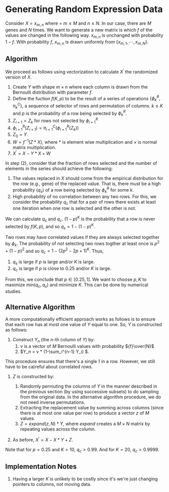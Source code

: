 # Generating Random Expression Data
Consider  $X = {x_{m,n} }$ where = $m \leq M$ and $n \leq N$. In our case, there are $M$ genes and $N$ times. We want to generate a new matrix is which $f$ of the values are changed in the following way. $x_{m,n}$ is unchanged with probability $1-f$. With probability $f$, $x_{m,n}$ is drawn uniformly from $\{x_{m,1}, \cdots, x_{m,N}\}$.

## Algorithm

We proceed as follows using vectorization to calculate $X^{\prime}$ the randomized version of $X$.

1. Create $Y$ with shape $m \times n$ where each column is drawn from the Bernoulli distribution with parameter $f$.
1. Define the fuction $f(K,p)$ to be the result of a series of operations $\{\phi^R_k, \pi^C_k\}$, a sequence of selector of rows and permutation of columns. $k \leq K$ and $p$ is the probability of a row being selected by $\phi^R_k$.
  1. $Z_{i+1} = Z_k$ for rows not selected by $\phi^R_{i+1}$
  1. $\phi^R_{i+1}(Z_{i+1}) = \pi^C_{i+1}(\phi^R_{i+1}(Z_k))$ 
  1. $Z_0 = Y$.
1. $W = f^{-1}(Z*X)$, where * is element wise multiplication and $\times$ is normal matrix multiplication.
1. $X^{\prime} = X - Y*X + W$

In step (2), consider that the fraction of rows selected and the number of elements in the series should achieve the following:

1. The values replaced in $X$ should come from the empirical distribution for the row (e.g., gene) of the replaced value. That is, there must be a high probability ($q_s$) of a row being selected by $\phi^R_k$ for some $k$.
2. High probability of no correlation between any two rows. For this, we consider the probability $q_c$ that for a pair of rows there exists at least one iteration when one row is selected and the other is not.

We can calculate $q_s$ and $q_c$. $(1 - p)^K$ is the probability that a row is never selected by $f(K,p)$, and so $q_s = 1 - (1 - p)^K$. 

Two rows may have correlated values if they are always selected together by $\phi_k$. The probability of *not* selecting two rows togther at least once is $p^2 + (1-p)^2$ and so $q_c = 1 - (2p^2 -2p + 1)^K$. Thus,

1. $q_s$ is large if $p$ is large and/or $K$ is large.
2. $q_c$ is large if $p$ is close to 0.25 and/or $K$ is large.

From this, we conclude that $p \in [0.25, 1]$. We want to choose $p, K$ to maximize $min(q_c, q_s)$ and minimize $K$. This can be done by numerical studies.

## Alternative Algorithm

A more computationally efficient approach works as follows is to ensure that each row has at most one value of $Y$ equal to one. So, $Y$ is constructed as follows:

  1. Construct $Y_n$ (the $n$-th column of $Y$) by:
     1. v is a vector of $M$ Bernoulli values with probability ${f}\over{N}$
     1. $Y_n = v * (1-\sum_i^{n-1} Y_i) $. 
  
This procedure ensures that there's a single 1 in a row. However, we still have to be ca)reful about correlated rows.
  
  1. $Z$ is constructed by:
     1. Randomly permuting the columns of $Y$ in the manner described in the previous section (by using successive subsets) to do sampling from the original data. In the alternative algorithm procedure, we do not need inverse permutations.
     1. Extracting the replacement value by summing across columns (since there is at most one value per row) to produce a vector $z$ of $M$ values.
     1. $Z = expand(z, N) * Y$, where $expand$ creates a $M \times N$ matrix by repeating values across the column.

  1. As before, $X^{\prime} = X - X * Y + Z$.

Note that for $p = 0.25$ and $K=10$, $q_c > 0.99$. And for $K=20$, $q_c > 0.9999$.

## Implementation Notes

1. Having a larger $K$ is unlikely to be costly since it's we're just changing pointers to columns, not moving data.
